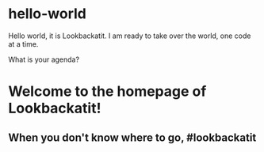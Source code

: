 # hello-world

Hello world, it is Lookbackatit. 
I am ready to take over the world, one code at a time.

What is your agenda?

<h1 id="project_title">Welcome to the homepage of Lookbackatit!</h1>
<h2 id="project_tagline">When you don't know where to go, #lookbackatit</h2>
